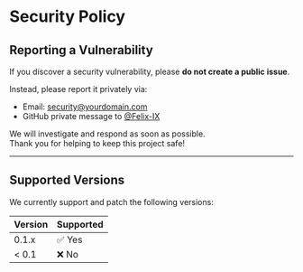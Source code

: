 # Security Policy

## Reporting a Vulnerability

If you discover a security vulnerability, please **do not create a public issue**.

Instead, please report it privately via:

- Email: security@yourdomain.com
- GitHub private message to [@Felix-IX](https://github.com/Felix-IX)

We will investigate and respond as soon as possible.  
Thank you for helping to keep this project safe!

---

## Supported Versions

We currently support and patch the following versions:

| Version | Supported          |
|---------|--------------------|
| 0.1.x   | ✅ Yes              |
| < 0.1   | ❌ No               |
